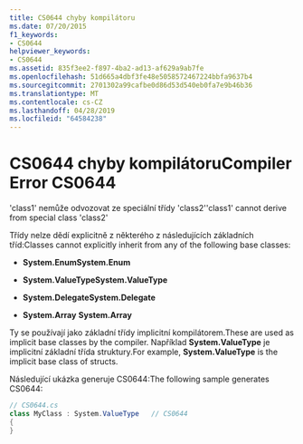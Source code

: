 ```yaml
---
title: CS0644 chyby kompilátoru
ms.date: 07/20/2015
f1_keywords:
- CS0644
helpviewer_keywords:
- CS0644
ms.assetid: 835f3ee2-f897-4ba2-ad13-af629a9ab7fe
ms.openlocfilehash: 51d665a4dbf3fe48e5058572467224bbfa9637b4
ms.sourcegitcommit: 2701302a99cafbe0d86d53d540eb0fa7e9b46b36
ms.translationtype: MT
ms.contentlocale: cs-CZ
ms.lasthandoff: 04/28/2019
ms.locfileid: "64584238"
---
```

# <a name="compiler-error-cs0644"></a><span data-ttu-id="6f006-102">CS0644 chyby kompilátoru</span><span class="sxs-lookup"><span data-stu-id="6f006-102">Compiler Error CS0644</span></span>
<span data-ttu-id="6f006-103">'class1' nemůže odvozovat ze speciální třídy 'class2'</span><span class="sxs-lookup"><span data-stu-id="6f006-103">'class1' cannot derive from special class 'class2'</span></span>  
  
 <span data-ttu-id="6f006-104">Třídy nelze dědí explicitně z některého z následujících základních tříd:</span><span class="sxs-lookup"><span data-stu-id="6f006-104">Classes cannot explicitly inherit from any of the following base classes:</span></span>  
  
- <span data-ttu-id="6f006-105">**System.Enum**</span><span class="sxs-lookup"><span data-stu-id="6f006-105">**System.Enum**</span></span>  
  
- <span data-ttu-id="6f006-106">**System.ValueType**</span><span class="sxs-lookup"><span data-stu-id="6f006-106">**System.ValueType**</span></span>  
  
- <span data-ttu-id="6f006-107">**System.Delegate**</span><span class="sxs-lookup"><span data-stu-id="6f006-107">**System.Delegate**</span></span>  
  
- <span data-ttu-id="6f006-108">**System.Array** </span><span class="sxs-lookup"><span data-stu-id="6f006-108">**System.Array**</span></span>  
  
 <span data-ttu-id="6f006-109">Ty se používají jako základní třídy implicitní kompilátorem.</span><span class="sxs-lookup"><span data-stu-id="6f006-109">These are used as implicit base classes by the compiler.</span></span> <span data-ttu-id="6f006-110">Například **System.ValueType** je implicitní základní třída struktury.</span><span class="sxs-lookup"><span data-stu-id="6f006-110">For example, **System.ValueType** is the implicit base class of structs.</span></span>  
  
 <span data-ttu-id="6f006-111">Následující ukázka generuje CS0644:</span><span class="sxs-lookup"><span data-stu-id="6f006-111">The following sample generates CS0644:</span></span>  
  
```csharp  
// CS0644.cs  
class MyClass : System.ValueType   // CS0644  
{  
}  
```
